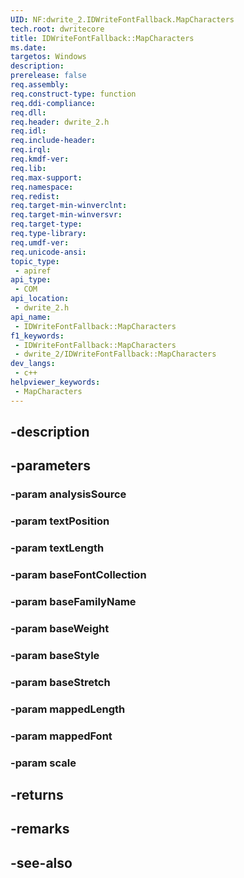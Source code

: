 ```yaml
---
UID: NF:dwrite_2.IDWriteFontFallback.MapCharacters
tech.root: dwritecore
title: IDWriteFontFallback::MapCharacters
ms.date: 
targetos: Windows
description: 
prerelease: false
req.assembly: 
req.construct-type: function
req.ddi-compliance: 
req.dll: 
req.header: dwrite_2.h
req.idl: 
req.include-header: 
req.irql: 
req.kmdf-ver: 
req.lib: 
req.max-support: 
req.namespace: 
req.redist: 
req.target-min-winverclnt: 
req.target-min-winversvr: 
req.target-type: 
req.type-library: 
req.umdf-ver: 
req.unicode-ansi: 
topic_type:
 - apiref
api_type:
 - COM
api_location:
 - dwrite_2.h
api_name:
 - IDWriteFontFallback::MapCharacters
f1_keywords:
 - IDWriteFontFallback::MapCharacters
 - dwrite_2/IDWriteFontFallback::MapCharacters
dev_langs:
 - c++
helpviewer_keywords:
 - MapCharacters
---
```


## -description

## -parameters

### -param analysisSource

### -param textPosition

### -param textLength

### -param baseFontCollection

### -param baseFamilyName

### -param baseWeight

### -param baseStyle

### -param baseStretch

### -param mappedLength

### -param mappedFont

### -param scale

## -returns

## -remarks

## -see-also

